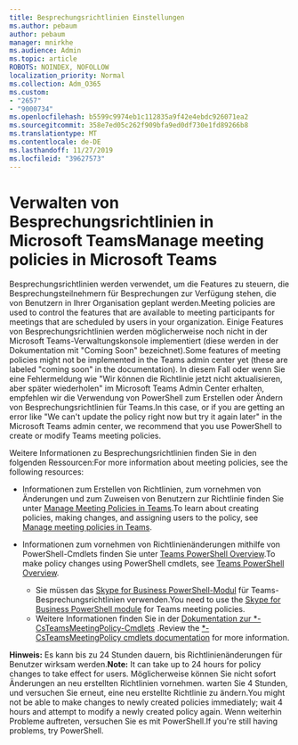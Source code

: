 ```yaml
---
title: Besprechungsrichtlinien Einstellungen
ms.author: pebaum
author: pebaum
manager: mnirkhe
ms.audience: Admin
ms.topic: article
ROBOTS: NOINDEX, NOFOLLOW
localization_priority: Normal
ms.collection: Adm_O365
ms.custom:
- "2657"
- "9000734"
ms.openlocfilehash: b5599c9974eb1c112835a9f42e4ebdc926071ea2
ms.sourcegitcommit: 358e7ed05c262f909bfa9ed0df730e1fd89266b8
ms.translationtype: MT
ms.contentlocale: de-DE
ms.lasthandoff: 11/27/2019
ms.locfileid: "39627573"
---
```

# <a name="manage-meeting-policies-in-microsoft-teams"></a><span data-ttu-id="7b516-102">Verwalten von Besprechungsrichtlinien in Microsoft Teams</span><span class="sxs-lookup"><span data-stu-id="7b516-102">Manage meeting policies in Microsoft Teams</span></span>

<span data-ttu-id="7b516-103">Besprechungsrichtlinien werden verwendet, um die Features zu steuern, die Besprechungsteilnehmern für Besprechungen zur Verfügung stehen, die von Benutzern in Ihrer Organisation geplant werden.</span><span class="sxs-lookup"><span data-stu-id="7b516-103">Meeting policies are used to control the features that are available to meeting participants for meetings that are scheduled by users in your organization.</span></span> <span data-ttu-id="7b516-104">Einige Features von Besprechungsrichtlinien werden möglicherweise noch nicht in der Microsoft Teams-Verwaltungskonsole implementiert (diese werden in der Dokumentation mit "Coming Soon" bezeichnet).</span><span class="sxs-lookup"><span data-stu-id="7b516-104">Some features of meeting policies might not be implemented in the Teams admin center yet (these are labeled "coming soon" in the documentation).</span></span> <span data-ttu-id="7b516-105">In diesem Fall oder wenn Sie eine Fehlermeldung wie "Wir können die Richtlinie jetzt nicht aktualisieren, aber später wiederholen" im Microsoft Teams Admin Center erhalten, empfehlen wir die Verwendung von PowerShell zum Erstellen oder Ändern von Besprechungsrichtlinien für Teams.</span><span class="sxs-lookup"><span data-stu-id="7b516-105">In this case, or if you are getting an error like "We can't update the policy right now but try it again later" in the Microsoft Teams admin center, we recommend that you use PowerShell to create or modify Teams meeting policies.</span></span> 

<span data-ttu-id="7b516-106">Weitere Informationen zu Besprechungsrichtlinien finden Sie in den folgenden Ressourcen:</span><span class="sxs-lookup"><span data-stu-id="7b516-106">For more information about meeting policies, see the following resources:</span></span>

- <span data-ttu-id="7b516-107">Informationen zum Erstellen von Richtlinien, zum vornehmen von Änderungen und zum Zuweisen von Benutzern zur Richtlinie finden Sie unter [Manage Meeting Policies in Teams](https://docs.microsoft.com/microsoftteams/meeting-policies-in-teams).</span><span class="sxs-lookup"><span data-stu-id="7b516-107">To learn about creating policies, making changes, and assigning users to the policy, see [Manage meeting policies in Teams](https://docs.microsoft.com/microsoftteams/meeting-policies-in-teams).</span></span>

- <span data-ttu-id="7b516-108">Informationen zum vornehmen von Richtlinienänderungen mithilfe von PowerShell-Cmdlets finden Sie unter [Teams PowerShell Overview](https://docs.microsoft.com/microsoftteams/teams-powershell-overview).</span><span class="sxs-lookup"><span data-stu-id="7b516-108">To make policy changes using PowerShell cmdlets, see [Teams PowerShell Overview](https://docs.microsoft.com/microsoftteams/teams-powershell-overview).</span></span> 
    - <span data-ttu-id="7b516-109">Sie müssen das [Skype for Business PowerShell-Modul](https://www.microsoft.com/download/details.aspx?id=39366) für Teams-Besprechungsrichtlinien verwenden.</span><span class="sxs-lookup"><span data-stu-id="7b516-109">You need to use the [Skype for Business PowerShell module](https://www.microsoft.com/download/details.aspx?id=39366) for Teams meeting policies.</span></span> 
    - <span data-ttu-id="7b516-110">Weitere Informationen finden Sie in der [Dokumentation zur \*-CsTeamsMeetingPolicy-Cmdlets](https://docs.microsoft.com/search/?search=CsTeamsMeetingPolicy&view=skype-ps) .</span><span class="sxs-lookup"><span data-stu-id="7b516-110">Review the [\*-CsTeamsMeetingPolicy cmdlets documentation](https://docs.microsoft.com/search/?search=CsTeamsMeetingPolicy&view=skype-ps) for more information.</span></span>

<span data-ttu-id="7b516-111">**Hinweis:** Es kann bis zu 24 Stunden dauern, bis Richtlinienänderungen für Benutzer wirksam werden.</span><span class="sxs-lookup"><span data-stu-id="7b516-111">**Note:** It can take up to 24 hours for policy changes to take effect for users.</span></span> <span data-ttu-id="7b516-112">Möglicherweise können Sie nicht sofort Änderungen an neu erstellten Richtlinien vornehmen. warten Sie 4 Stunden, und versuchen Sie erneut, eine neu erstellte Richtlinie zu ändern.</span><span class="sxs-lookup"><span data-stu-id="7b516-112">You might not be able to make changes to newly created policies immediately; wait 4 hours and attempt to modify a newly created policy again.</span></span> <span data-ttu-id="7b516-113">Wenn weiterhin Probleme auftreten, versuchen Sie es mit PowerShell.</span><span class="sxs-lookup"><span data-stu-id="7b516-113">If you're still having problems, try PowerShell.</span></span>  